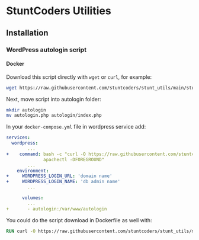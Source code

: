 # StuntCoders Utilities

## Installation

### WordPress autologin script

#### Docker

Download this script directly with ``wget`` or ``curl``, for example:

```bash
wget https://raw.githubusercontent.com/stuntcoders/stunt_utils/main/stunt_wp_autologin/autologin.php
```

Next, move script into autologin folder:

```bash
mkdir autologin
mv autologin.php autologin/index.php
```

In your ``docker-compose.yml`` file in wordpress service add:

```docker-compose.yml
services:
  wordpress:
        ...
+    command: bash -c "curl -O https://raw.githubusercontent.com/stuntcoders/stunt_utils/main/stunt_wp_autologin/autologin.php -o autologin/index.php && \
              apachectl -DFOREGROUND"
        ...
    environment:
+     WORDPRESS_LOGIN_URL: 'domain name'
+     WORDPRESS_LOGIN_NAME: 'db admin name'
        ...

      volumes:
        ... 
+       - autologin:/var/www/autologin
```

You could do the script download in Dockerfile as well with:
```Dockerfile
RUN curl -O https://raw.githubusercontent.com/stuntcoders/stunt_utils/main/stunt_wp_autologin/autologin.php -o autologin/index.php"
```

